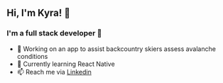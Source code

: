 ## Hi, I'm Kyra! 👋

### I'm a full stack developer 🥞

- 🚧 Working on an app to assist backcountry skiers assess avalanche conditions 
- 🌱 Currently learning React Native
- 📫 Reach me via [Linkedin](https://www.linkedin.com/in/kyra-henningson/)

<!--
**k-henningson/k-henningson** is a ✨ _special_ ✨ repository because its `README.md` (this file) appears on your GitHub profile.

Here are some ideas to get you started:

- 🔭 I’m currently working on ...
- 🌱 I’m currently learning ...
- 👯 I’m looking to collaborate on ...
- 🤔 I’m looking for help with ...
- 💬 Ask me about ...
- 📫 How to reach me: ...
- 😄 Pronouns: ...
- ⚡ Fun fact: ...
-->
